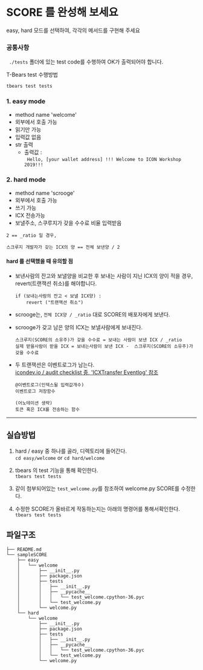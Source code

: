 # SCORE 를 완성해 보세요

easy, hard  모드를 선택하여, 각각의 메서드를 구현해 주세요

###  공통사항
  ``` ./tests``` 폴더에 있는 test code를 수행하여 OK가 출력되어야 합니다. 
  
  T-Bears test 수행방법

  ``` tbears test tests ``` 


  ### 1. easy mode
- method name 'welcome'
- 외부에서 호출 가능
- 읽기만 가능
- 입력값 없음
- str 출력
  - 출력값 :   
  ``` Hello, [your wallet address] !!! Welcome to ICON Workshop 2019!!!```
  


### 2. hard mode 
- method name 'scrooge'
- 외부에서 호출 가능
- 쓰기 가능
- ICX 전송가능
- 보낼주소, 스쿠루지가 갖을 수수료 비율 입력받음


``` 
2 == _ratio 일 경우,

스크루지 개발자가 갖는 ICX의 양 == 전체 보낸양 / 2
 ```

#### hard 를 선택했을 때 유의할 점
  - 보낸사람의 잔고와 보낼양을 비교한 후 보내는 사람이 지닌 ICX의 양이 적을 경우, revert(트랜잭션 취소)를 해야합니다.

    ```
    if (보내는사람의 잔고 < 보낼 ICX양) :
        revert ("트랜잭션 취소")
    ```

  - scrooge는, ``` 전체 ICX양 / _ratio ``` 대로 SCORE의 배포자에게 보낸다.
  - scrooge가 갖고 남은 양의 ICX는 보낼사람에게 보내진다.

    ```
    스크루지(SCORE의 소유주)가 갖을 수수료 = 보내는 사람이 보낸 ICX / _ratio
    실제 받을사람이 받을 ICX = 보내는사람이 보낸 ICX -  스크루지(SCORE의 소유주)가 갖을 수수료
    ```

  - 두 트랜잭션은 이벤트로그가 남는다.  
  [icondev.io / audit checklist 중, 'ICXTransfer Eventlog' 참조](https://www.icondev.io/docs/audit-checklist#section-eventlog-without-token-transfer)
  
    ```
    @이벤트로그(인덱스될 입력값개수)
    이벤트로그 저장함수

    (어노테이션 생략)
    토큰 혹은 ICX를 전송하는 함수
    ```

----------------------------------------------------------------------------------


## 실습방법

1. hard / easy 중 하나를 골라, 디렉토리에 들어간다.  
    ``` cd easy/welcome ``` or ``` cd hard/welcome ```

2. tbears 의 test 기능을 통해 확인한다.  
    ``` tbears test tests ```

3. 같이 첨부되어있는 ``` test_welcome.py ```를 참조하여 welcome.py SCORE를 수정한다.  

4. 수정한 SCORE가 올바르게 작동하는지는 아래의 명령어를 통해서확인한다.  
    ``` tbears test tests ```



## 파일구조

```
├── README.md
└── sampleSCORE
    ├── easy
    │   └── welcome
    │       ├── __init__.py
    │       ├── package.json
    │       ├── tests
    │       │   ├── __init__.py
    │       │   ├── __pycache__
    │       │   │   └── test_welcome.cpython-36.pyc
    │       │   └── test_welcome.py
    │       └── welcome.py
    └── hard
        └── welcome
            ├── __init__.py
            ├── package.json
            ├── tests
            │   ├── __init__.py
            │   ├── __pycache__
            │   │   └── test_welcome.cpython-36.pyc
            │   └── test_welcome.py
            └── welcome.py
```
